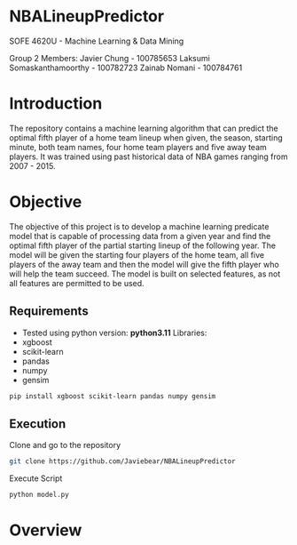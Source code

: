 # NBALineupPredictor
SOFE 4620U - Machine Learning & Data Mining

Group 2 Members:
Javier Chung - 100785653
Laksumi Somaskanthamoorthy - 100782723 
Zainab Nomani - 100784761

# Introduction
The repository contains a machine learning algorithm that can predict the optimal fifth player of a home team lineup when given, the season, starting minute, both team names, four home team players and five away team players. It was trained using past historical data of NBA games ranging from 2007 - 2015.

# Objective
The objective of this project is to develop a machine learning predicate model that is capable of processing data from a given year and find the optimal fifth player of the partial starting lineup of the following year. The model will be given the starting four players of the home team, all five players of the away team and then the model will give the fifth player who will help the team succeed. The model is built on selected features, as not all features are permitted to be used.
 
## Requirements
- Tested using python version: **python3.11**
Libraries:
- xgboost
- scikit-learn
- pandas
- numpy
- gensim

```bash
pip install xgboost scikit-learn pandas numpy gensim 
```
## Execution
Clone and go to the repository 
```bash
git clone https://github.com/Javiebear/NBALineupPredictor
```
Execute Script
```bash
python model.py
```

# Overview

